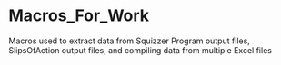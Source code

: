 # Macros_For_Work
Macros used to extract data from Squizzer Program output files, SlipsOfAction output files, and compiling data from multiple Excel files
